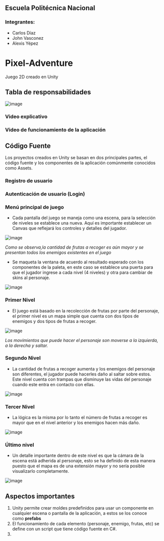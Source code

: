 ## Escuela Politécnica Nacional
### Integrantes:

* Carlos Díaz 
* John Vasconez
* Alexis Yépez

# Pixel-Adventure
 Juego 2D creado en Unity

## Tabla de responsabilidades 
![image](https://user-images.githubusercontent.com/58191417/156854947-0fb0f335-a1e3-4804-9e06-d3732b5eb6b7.png)

### Video explicativo
### Video de funcionamiento de la aplicación 

## Código Fuente

Los proyectos creados en Unity se basan en dos principales partes, el código fuente y los componentes de la aplicación comúnmente conocidos como Assets.

### Registro de usuario 

### Autenticación de usuario (Login)

### Menú principal de juego

* Cada pantalla del juego se maneja como una escena, para la selección de niveles se establece una nueva. Aquí es importante establecer un Canvas que reflejará los controles y detalles del jugador.

![image](https://user-images.githubusercontent.com/58191417/156856210-97327dc7-9980-4ea5-93d6-b2ff60564432.png)

*Como se observa,la cantidad de frutas a recoger es aún mayor y se presentan todos los enemigos existentes en el juego*

* Se maqueta la ventana de acuerdo al resultado esperado con los componentes de la paleta, en este caso se establece una puerta para que el jugador ingrese a cada nivel (4 niveles) y otra para cambiar de skins al personaje.

![image](https://user-images.githubusercontent.com/58191417/156856606-ccbcc7ca-38a4-46eb-b7fc-fa74e936646e.png)

### Primer Nivel

* El juego está basado en la recolección de frutas por parte del personaje, el primer nivel es un mapa simple que cuenta con dos tipos de enemigos y dos tipos de frutas a recoger.

![image](https://user-images.githubusercontent.com/58191417/156857220-33e247ab-6157-480f-bb8a-0dd5c7878396.png)

*Los movimientos que puede hacer el personaje son moverse a la izquierda, a la derecha y saltar.* 

### Segundo Nivel

* La cantidad de frutas a recoger aumenta y los enemigos del personaje son diferentes, el jugador puede hacerles daño al saltar sobre estos. Este nivel cuenta con trampas que disminuye las vidas del personaje cuando este entra en contacto con ellas.

![image](https://user-images.githubusercontent.com/58191417/156857617-dd9c5201-5bab-494f-91e7-d27ddd115b58.png)

### Tercer Nivel

* La lógica es la misma por lo tanto el número de frutas a recoger es mayor que en el nivel anterior y los enemigos hacen más daño.

![image](https://user-images.githubusercontent.com/58191417/156858084-7b6d8a4c-667d-4509-bb23-5a6fab06581a.png)

### Último nivel

* Un detalle importante dentro de este nivel es que la cámara de la escena está adherida al personaje, esto se ha definido de esta manera puesto que el mapa es de una extensión mayor y no sería posible visualizarlo completamente.

![image](https://user-images.githubusercontent.com/58191417/156860874-3ee202f9-8e5d-4467-99cd-e4f3a42ea4d7.png)

## Aspectos importantes

1. Unity permite crear moldes predefinidos para usar un componente en cualquier escena o pantalla de la aplicación, a estos se los conoce como **prefabs**
2. El funcionamiento de cada elemento (personaje, enemigo, frutas, etc) se define con un script que tiene código fuente en C#.
3. 



